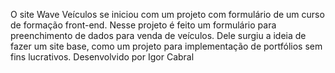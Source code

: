 O site Wave Veículos se iniciou com um projeto com formulário de um curso de formação front-end. Nesse projeto é feito um formulário para preenchimento de dados para venda de veículos. Dele surgiu a ideia de fazer um site base, como um projeto para implementação de portfólios sem fins lucrativos. 
Desenvolvido por Igor Cabral
